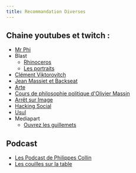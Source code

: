 ```yaml
---
title: Recommandation Diverses
---
```


## Chaine youtubes et twitch :

- [Mr Phi](https://www.youtube.com/@MonsieurPhi)
- Blast
  - [Rhinoceros](https://www.youtube.com/playlist?list=PLv1KZC6gJTFkFmZmlejLN6qyV7gvcmXwd)
  - [Les portraits](https://www.youtube.com/watch?v=K_jV6_T-Q58&list=PLv1KZC6gJTFlDwrdOPQJEQ79TMfnWP7dk)
- [Clément Viktorovitch](https://www.youtube.com/@clemovitch)
- [Jean Massiet et Backseat](https://www.twitch.tv/jeanmassiet/videos)
- [Arte](https://www.youtube.com/@arte)
- [Cours de philosophie politique d'Olivier Massin](https://www.youtube.com/@oliviermassin)
- [Arrêt sur Image](https://www.arretsurimages.net/)
- [Hacking Social](https://www.youtube.com/@hacking-social)
- [Usul](https://www.twitch.tv/usul2000)
- Mediapart
  - [Ouvrez les guillemets](https://www.youtube.com/watch?v=Z74OIWl2w-k&list=PL0H7ONNEUnnt59niYAZ07dFTi99u2L2n_)

## Podcast

- [Les Podcast de Philippes Collin](https://www.radiofrance.fr/personnes/philippe-collin)
- [Les couilles sur la table](https://www.binge.audio/podcast/les-couilles-sur-la-table)
